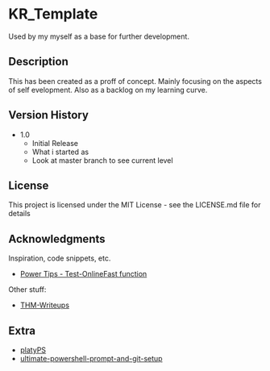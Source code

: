 ﻿# KR_Template

Used by my myself as a base for further development.

## Description

This has been created as a proff of concept. Mainly focusing on the aspects of self evelopment. Also as a backlog on my learning curve.

## Version History

- 1.0
  - Initial Release
  - What i started as
  - Look at master branch to see current level

## License

This project is licensed under the MIT License - see the LICENSE.md file for details

## Acknowledgments

Inspiration, code snippets, etc.

- [Power Tips - Test-OnlineFast function](https://community.idera.com/database-tools/powershell/powertips/b/tips/posts/final-super-fast-ping-command)

Other stuff:

- [THM-Writeups](https://github.com/kris9854/Writeup-THM-Writeups)

## Extra

- [platyPS](https://github.com/PowerShell/platyPS)
- [ultimate-powershell-prompt-and-git-setup](https://hodgkins.io/ultimate-powershell-prompt-and-git-setup)
